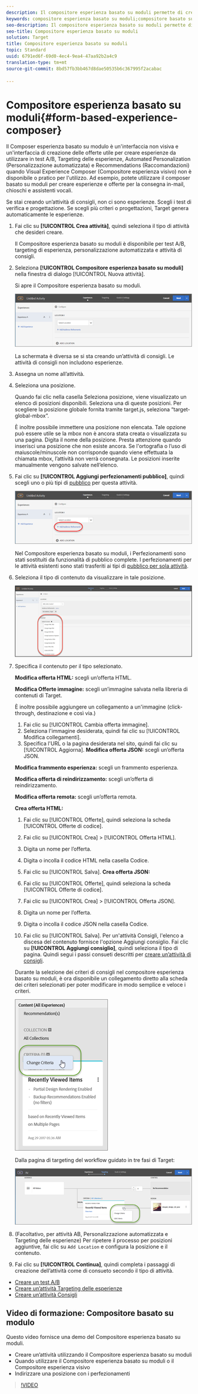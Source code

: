 ```yaml
---
description: Il compositore esperienza basato su moduli permette di creare esperienze in modo non visivo.
keywords: compositore esperienza basato su moduli;compositore basato su modulo;perfezionamenti
seo-description: Il compositore esperienza basato su moduli permette di creare esperienze in modo non visivo.
seo-title: Compositore esperienza basato su moduli
solution: Target
title: Compositore esperienza basato su moduli
topic: Standard
uuid: 6791ed6f-69d0-4ec4-9ea4-47aa92b2a4c9
translation-type: tm+mt
source-git-commit: 8bd57fb3bb467d8dae50535b6c367995f2acabac

---
```



# Compositore esperienza basato su moduli{#form-based-experience-composer}

Il Composer esperienza basato su modulo è un'interfaccia non visiva e un'interfaccia di creazione delle offerte utile per creare esperienze da utilizzare in test A/B, Targeting delle esperienze, Automated Personalization (Personalizzazione automatizzata) e Recommendations (Raccomandazioni) quando Visual Experience Composer (Compositore esperienza visivo) non è disponibile o pratico per l'utilizzo. Ad esempio, potete utilizzare il composer basato su moduli per creare esperienze e offerte per la consegna in-mail, chioschi e assistenti vocali.

Se stai creando un’attività di consigli, non ci sono esperienze. Scegli i test di verifica e progettazione. Se scegli più criteri o progettazioni, Target genera automaticamente le esperienze.

1. Fai clic su **[!UICONTROL Crea attività]**, quindi seleziona il tipo di attività che desideri creare.

   Il Compositore esperienza basato su moduli è disponibile per test A/B, targeting di esperienza, personalizzazione automatizzata e attività di consigli.
1. Seleziona **[!UICONTROL Compositore esperienza basato su moduli]** nella finestra di dialogo [!UICONTROL Nuova attività].

   Si apre il Compositore esperienza basato su moduli.

   ![](assets/location_refinements.png)

   La schermata è diversa se si sta creando un’attività di consigli. Le attività di consigli non includono esperienze.
1. Assegna un nome all’attività.
1. Seleziona una posizione.

   Quando fai clic nella casella Seleziona posizione, viene visualizzato un elenco di posizioni disponibili. Seleziona una di queste posizioni. Per scegliere la posizione globale fornita tramite target.js, seleziona “target-global-mbox”.

   È inoltre possibile immettere una posizione non elencata. Tale opzione può essere utile se la mbox non è ancora stata creata o visualizzata su una pagina. Digita il nome della posizione. Presta attenzione quando inserisci una posizione che non esiste ancora. Se l'ortografia o l’uso di maiuscole/minuscole non corrisponde quando viene effettuata la chiamata mbox, l’attività non verrà consegnata. Le posizioni inserite manualmente vengono salvate nell’elenco.
1. Fai clic su **[!UICONTROL Aggiungi perfezionamenti pubblico]**, quindi scegli uno o più tipi di [pubblico](../c-target/target.md#concept_A782F8481A5041EBA75103CB26376522) per questa attività.

   ![](assets/location_refinements_2.png)

   Nel Compositore esperienza basato su moduli, i Perfezionamenti sono stati sostituiti da funzionalità di pubblico complete. I perfezionamenti per le attività esistenti sono stati trasferiti ai tipi di [pubblico per sola attività](../c-target/creating-activity-only-audience.md#concept_A6BADCF530ED4AE1852E677FEBE68483).
1. Seleziona il tipo di contenuto da visualizzare in tale posizione.

   ![](assets/form_content.png)

1. Specifica il contenuto per il tipo selezionato.

   **Modifica offerta HTML:** scegli un’offerta HTML.

   **Modifica Offerte immagine:** scegli un’immagine salvata nella libreria di contenuti di Target.

   È inoltre possibile aggiungere un collegamento a un'immagine (click-through, destinazione e così via.)

   1. Fai clic su [!UICONTROL Cambia offerta immagine].
   1. Seleziona l'immagine desiderata, quindi fai clic su [!UICONTROL Modifica collegamenti].
   1. Specifica l'URL o la pagina desiderata nel sito, quindi fai clic su [!UICONTROL Aggiorna].
   **Modifica offerta JSON:** scegli un’offerta JSON.

   **Modifica frammento esperienza:** scegli un frammento esperienza.

   **Modifica offerta di reindirizzamento:** scegli un’offerta di reindirizzamento.

   **Modifica offerta remota:** scegli un’offerta remota.

   **Crea offerta HTML:**

   1. Fai clic su [!UICONTROL Offerte], quindi seleziona la scheda [!UICONTROL Offerte di codice].
   1. Fai clic su [!UICONTROL Crea] &gt; [!UICONTROL Offerta HTML].
   1. Digita un nome per l’offerta.
   1. Digita o incolla il codice HTML nella casella Codice.
   1. Fai clic su [!UICONTROL Salva].
   **Crea offerta JSON:**

   1. Fai clic su [!UICONTROL Offerte], quindi seleziona la scheda [!UICONTROL Offerte di codice].
   1. Fai clic su [!UICONTROL Crea] &gt; [!UICONTROL Offerta JSON].
   1. Digita un nome per l’offerta.
   1. Digita o incolla il codice JSON nella casella Codice.
   1. Fai clic su [!UICONTROL Salva].
   Per un'attività Consigli, l'elenco a discesa del contenuto fornisce l'opzione Aggiungi consiglio. Fai clic su **[!UICONTROL Aggiungi consiglio]**, quindi seleziona il tipo di pagina. Quindi segui i passi consueti descritti per [creare un’attività di consigli](https://marketing.adobe.com/resources/help/en_US/target/recs/t_create_recs_activity.html).

   Durante la selezione dei criteri di consigli nel compositore esperienza basato su moduli, è ora disponibile un collegamento diretto alla scheda dei criteri selezionati per poter modificare in modo semplice e veloce i criteri.

   ![](assets/change_criteria.png)

   Dalla pagina di targeting del workflow guidato in tre fasi di Target:

   ![](assets/change_criteria_2.png)

1. (Facoltativo, per attività AB, Personalizzazione automatizzata e Targeting delle esperienze) Per ripetere il processo per posizioni aggiuntive, fai clic su `Add Location` e configura la posizione e il contenuto.
1. Fai clic su **[!UICONTROL Continua]**, quindi completa i passaggi di creazione dell’attività come di consueto secondo il tipo di attività.

* [Creare un test A/B](../c-activities/t-test-ab/t-test-create-ab/test-create-ab.md#task_68C8079BF9FF4625A3BD6680D554BB72)
* [Creare un’attività Targeting delle esperienze](../c-activities/t-experience-target/t-xt-create/xt-create.md#task_D6B3429AC31549E1A70EDF04B3DDC765)
* [Creare un’attività Consigli](../c-recommendations/t-create-recs-activity/create-recs-activity.md#task_6874328773C64C44A73F0A130AD3F96F)

## Video di formazione: Compositore basato su modulo

Questo video fornisce una demo del Compositore esperienza basato su moduli.

* Creare un’attività utilizzando il Compositore esperienza basato su moduli
* Quando utilizzare il Compositore esperienza basato su moduli o il Compositore esperienza visivo
* Indirizzare una posizione con i perfezionamenti

>[!VIDEO](https://video.tv.adobe.com/v/17390?captions=ita)